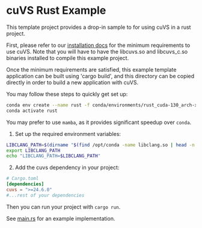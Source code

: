 # cuVS Rust Example

This template project provides a drop-in sample to for using cuVS in a rust project.

First, please refer to our [installation docs](https://docs.rapids.ai/api/cuvs/stable/build.html#cuda-gpu-requirements) for the minimum requirements to use cuVS. Note that you will have to have the libcuvs.so and libcuvs_c.so binaries installed to compile this example project.

Once the minimum requirements are satisfied, this example template application can be built using 'cargo build', and this directory can be copied directly in order to build a new application with cuVS.

You may follow these steps to quickly get set up:

```bash
conda env create --name rust -f conda/environments/rust_cuda-130_arch-x86_64.yaml
conda activate rust
```
You may prefer to use `mamba`, as it provides significant speedup over `conda`.

1. Set up the required environment variables:
```bash
LIBCLANG_PATH=$(dirname "$(find /opt/conda -name libclang.so | head -n 1)")
export LIBCLANG_PATH
echo "LIBCLANG_PATH=$LIBCLANG_PATH"
```

2. Add the cuvs dependency in your project:
```TOML
# Cargo.toml
[dependencies]
cuvs = ">=24.6.0"
#...rest of your dependencies
```
Then you can run your project with `cargo run`.

See [main.rs](./src/main.rs) for an example implementation.
